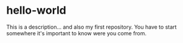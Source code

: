 # hello-world
This is a description... and also my first repository. You have to start somewhere it's important to know were you come from.
